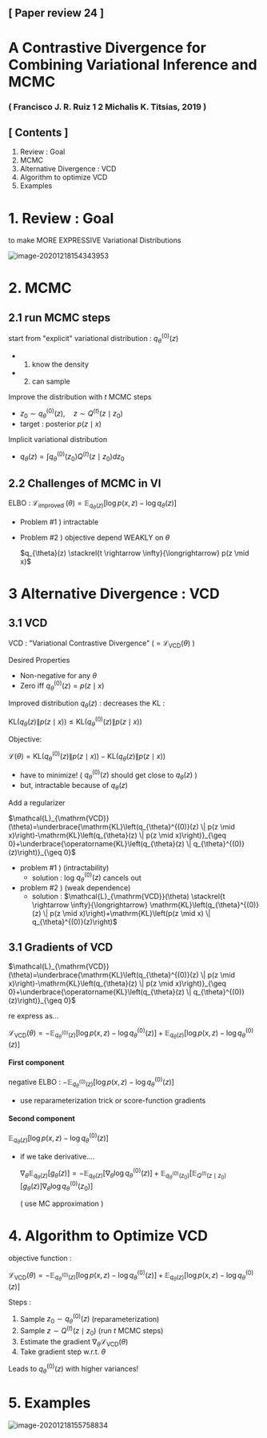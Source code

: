 ## [ Paper review 24 ]

# A Contrastive Divergence for Combining Variational Inference and MCMC

### ( Francisco J. R. Ruiz 1 2 Michalis K. Titsias, 2019 )



## [ Contents ]

1. Review : Goal
2. MCMC
3. Alternative Divergence : VCD
4. Algorithm to optimize VCD
5. Examples



# 1. Review : Goal

to make MORE EXPRESSIVE Variational Distributions

![image-20201218154343953](C:\Users\LSH\AppData\Roaming\Typora\typora-user-images\image-20201218154343953.png)



# 2. MCMC

## 2.1 run MCMC steps

start from "explicit" variational distribution : $q_{\theta}^{(0)}(z)$

- 1) know the density
- 2) can sample



Improve the distribution with $t$ MCMC steps

- $z_{0} \sim q_{\theta}^{(0)}(z), \quad z \sim Q^{(t)}\left(z \mid z_{0}\right)$
- target : posterior $p(z\mid x)$



Implicit variational distribution

- $q_{\theta}(z)=\int q_{\theta}^{(0)}\left(z_{0}\right) Q^{(t)}\left(z \mid z_{0}\right) d z_{0}$



## 2.2 Challenges of MCMC in VI

ELBO : $\mathcal{L}_{\text {improved }}(\theta)=\mathbb{E}_{q_{\theta}(z)}\left[\log p(x, z)-\log q_{\theta}(z)\right]$

- Problem #1 ) intractable

- Problem #2 ) objective depend WEAKLY on $\theta$

  $q_{\theta}(z) \stackrel{t \rightarrow \infty}{\longrightarrow} p(z \mid x)$



# 3 Alternative Divergence : VCD

## 3.1 VCD

VCD : "Variational Contrastive Divergence" ( = $\mathcal{L}_{\mathrm{VCD}}(\theta)$ )

Desired Properties

- Non-negative for any $\theta$
- Zero iff $q_{\theta}^{(0)}(z)=p(z \mid x)$



Improved distribution $q_{\theta}(z)$ : decreases the KL :

$\mathrm{KL}\left(q_{\theta}(z) \| p(z \mid x)\right) \leq \mathrm{KL}\left(q_{\theta}^{(0)}(z) \| p(z \mid x)\right)$



Objective: 

$\mathcal{L}(\theta)=\mathrm{KL}\left(q_{\theta}^{(0)}(z) \| p(z \mid x)\right)-\mathrm{KL}\left(q_{\theta}(z) \| p(z \mid x)\right)$

- have to minimize! ( $q_{\theta}^{(0)}(z)$ should get close to $q_{\theta}(z)$ )
- but, intractable because of $q_{\theta}(z)$



Add a regularizer

$\mathcal{L}_{\mathrm{VCD}}(\theta)=\underbrace{\mathrm{KL}\left(q_{\theta}^{(0)}(z) \| p(z \mid x)\right)-\mathrm{KL}\left(q_{\theta}(z) \| p(z \mid x)\right)}_{\geq 0}+\underbrace{\operatorname{KL}\left(q_{\theta}(z) \| q_{\theta}^{(0)}(z)\right)}_{\geq 0}$

- problem #1 ) (intractability)
  - solution : log $q_{\theta}^{(0)}(z)$ cancels out
- problem #2 ) (weak dependence)
  - solution : $\mathcal{L}_{\mathrm{VCD}}(\theta) \stackrel{t \rightarrow \infty}{\longrightarrow} \mathrm{KL}\left(q_{\theta}^{(0)}(z) \| p(z \mid x)\right)+\mathrm{KL}\left(p(z \mid x) \| q_{\theta}^{(0)}(z)\right)$



## 3.1 Gradients of VCD

$\mathcal{L}_{\mathrm{VCD}}(\theta)=\underbrace{\mathrm{KL}\left(q_{\theta}^{(0)}(z) \| p(z \mid x)\right)-\mathrm{KL}\left(q_{\theta}(z) \| p(z \mid x)\right)}_{\geq 0}+\underbrace{\operatorname{KL}\left(q_{\theta}(z) \| q_{\theta}^{(0)}(z)\right)}_{\geq 0}$

re express as...

$\mathcal{L}_{\mathrm{VCD}}(\theta)=-\mathbb{E}_{q_{\theta}^{(0)}(z)}\left[\log p(x, z)-\log q_{\theta}^{(0)}(z)\right]+\mathbb{E}_{q_{\theta}(z)}\left[\log p(x, z)-\log q_{\theta}^{(0)}(z)\right]$



#### First component

negative ELBO  : $-\mathbb{E}_{q_{\theta}^{(0)}(z)}\left[\log p(x, z)-\log q_{\theta}^{(0)}(z)\right]$

- use reparameterization trick or score-function gradients



#### Second component

$\mathbb{E}_{q_{\theta}(z)}\left[\log p(x, z)-\log q_{\theta}^{(0)}(z)\right]$

- if we take derivative....

  $\nabla_{\theta} \mathbb{E}_{q_{\theta}(z)}\left[g_{\theta}(z)\right]=-\mathbb{E}_{q_{\theta}(z)}\left[\nabla_{\theta} \log q_{\theta}^{(0)}(z)\right]+\mathbb{E}_{q_{\theta}^{(0)}\left(z_{0}\right)}\left[\mathbb{E}_{Q^{(t)}\left(z \mid z_{0}\right)}\left[g_{\theta}(z)\right] \nabla_{\theta} \log q_{\theta}^{(0)}\left(z_{0}\right)\right]$

  ( use MC approximation )



# 4. Algorithm to Optimize VCD

objective function : 

$\mathcal{L}_{\mathrm{VCD}}(\theta)=-\mathbb{E}_{q_{\theta}^{(0)}(z)}\left[\log p(x, z)-\log q_{\theta}^{(0)}(z)\right]+\mathbb{E}_{q_{\theta}(z)}\left[\log p(x, z)-\log q_{\theta}^{(0)}(z)\right]$



Steps :

1. Sample $z_{0} \sim q_{\theta}^{(0)}(z)$ (reparameterization)
2. Sample $z \sim Q^{(t)}\left(z \mid z_{0}\right)$ (run $t$ MCMC steps)
3. Estimate the gradient $\nabla_{\theta} \mathcal{L}_{\mathrm{VCD}}(\theta)$
4. Take gradient step w.r.t. $\theta$



Leads to $q_{\theta}^{(0)}(z)$ with higher variances!



# 5. Examples

![image-20201218155758834](C:\Users\LSH\AppData\Roaming\Typora\typora-user-images\image-20201218155758834.png)

